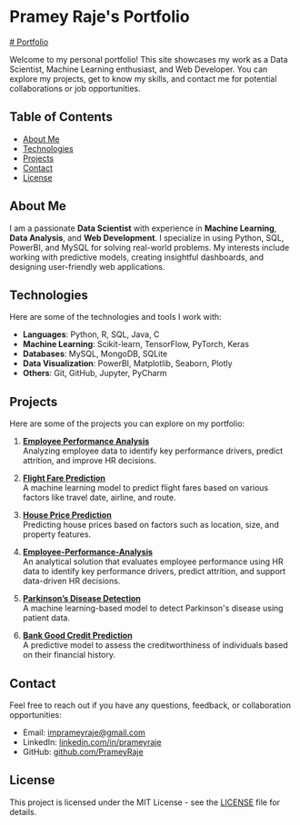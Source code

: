 # Pramey Raje's Portfolio
[# Portfolio](https://prameyraje.github.io/Portfolio/)

Welcome to my personal portfolio! This site showcases my work as a Data Scientist, Machine Learning enthusiast, and Web Developer. You can explore my projects, get to know my skills, and contact me for potential collaborations or job opportunities.

## Table of Contents
- [About Me](#about-me)
- [Technologies](#technologies)
- [Projects](#projects)
- [Contact](#contact)
- [License](#license)

## About Me
I am a passionate **Data Scientist** with experience in **Machine Learning**, **Data Analysis**, and **Web Development**. I specialize in using Python, SQL, PowerBI, and MySQL for solving real-world problems. My interests include working with predictive models, creating insightful dashboards, and designing user-friendly web applications.

## Technologies
Here are some of the technologies and tools I work with:

- **Languages**: Python, R, SQL, Java, C
- **Machine Learning**: Scikit-learn, TensorFlow, PyTorch, Keras
- **Databases**: MySQL, MongoDB, SQLite
- **Data Visualization**: PowerBI, Matplotlib, Seaborn, Plotly
- **Others**: Git, GitHub, Jupyter, PyCharm

## Projects
Here are some of the projects you can explore on my portfolio:

1. **[Employee Performance Analysis](#)**  
   Analyzing employee data to identify key performance drivers, predict attrition, and improve HR decisions.

2. **[Flight Fare Prediction](#)**  
   A machine learning model to predict flight fares based on various factors like travel date, airline, and route.

3. **[House Price Prediction](#)**  
   Predicting house prices based on factors such as location, size, and property features.

4. **[Employee-Performance-Analysis](#)**  
   An analytical solution that evaluates employee performance using HR data to identify key performance drivers, predict attrition, and support data-driven HR decisions.

5. **[Parkinson’s Disease Detection](#)**  
   A machine learning-based model to detect Parkinson's disease using patient data.

6. **[Bank Good Credit Prediction](#)**  
   A predictive model to assess the creditworthiness of individuals based on their financial history.

## Contact
Feel free to reach out if you have any questions, feedback, or collaboration opportunities:

- Email: [imprameyraje@gmail.com](mailto:imprameyraje@gmail.com)
- LinkedIn: [linkedin.com/in/prameyraje](https://www.linkedin.com/in/prameyraje)
- GitHub: [github.com/PrameyRaje](https://github.com/PrameyRaje)

## License
This project is licensed under the MIT License - see the [LICENSE](LICENSE) file for details.
